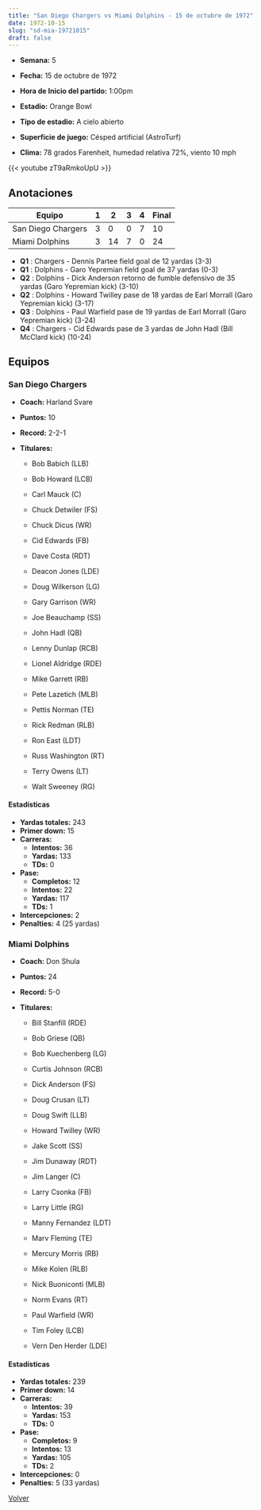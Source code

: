 ```yaml
---
title: "San Diego Chargers vs Miami Dolphins - 15 de octubre de 1972"
date: 1972-10-15
slug: "sd-mia-19721015"
draft: false
---
```


* **Semana:** 5
* **Fecha:** 15 de octubre de 1972

* **Hora de Inicio del partido:** 1:00pm
* **Estadio:** Orange Bowl
* **Tipo de estadio:** A cielo abierto
* **Superficie de juego:** Césped artificial (AstroTurf)
* **Clima:** 78 grados Farenheit, humedad relativa 72%, viento 10 mph


{{< youtube zT9aRmkoUpU >}}


## Anotaciones
| Equipo | 1 | 2 | 3 | 4 | Final |
|--------|---|---|---|---|-------|
| San Diego Chargers  | 3 | 0 | 0 | 7  | 10 |
| Miami Dolphins  | 3 | 14 | 7 | 0  | 24 |
* **Q1** : Chargers - Dennis Partee field goal de 12 yardas (3-3)
* **Q1** : Dolphins - Garo Yepremian field goal de 37 yardas (0-3)
* **Q2** : Dolphins - Dick Anderson retorno de fumble defensivo de 35 yardas (Garo Yepremian kick) (3-10)
* **Q2** : Dolphins - Howard Twilley pase de 18 yardas de Earl Morrall (Garo Yepremian kick) (3-17)
* **Q3** : Dolphins - Paul Warfield pase de 19 yardas de Earl Morrall (Garo Yepremian kick) (3-24)
* **Q4** : Chargers - Cid Edwards pase de 3 yardas de John Hadl (Bill McClard kick) (10-24)


## Equipos


### San Diego Chargers
* **Coach:** Harland Svare
* **Puntos:** 10
* **Record:** 2-2-1
* **Titulares:** 

  * Bob Babich (LLB) 

  * Bob Howard (LCB) 

  * Carl Mauck (C) 

  * Chuck Detwiler (FS) 

  * Chuck Dicus (WR) 

  * Cid Edwards (FB) 

  * Dave Costa (RDT) 

  * Deacon Jones (LDE) 

  * Doug Wilkerson (LG) 

  * Gary Garrison (WR) 

  * Joe Beauchamp (SS) 

  * John Hadl (QB) 

  * Lenny Dunlap (RCB) 

  * Lionel Aldridge (RDE) 

  * Mike Garrett (RB) 

  * Pete Lazetich (MLB) 

  * Pettis Norman (TE) 

  * Rick Redman (RLB) 

  * Ron East (LDT) 

  * Russ Washington (RT) 

  * Terry Owens (LT) 

  * Walt Sweeney (RG) 

#### Estadísticas
* **Yardas totales:** 243
* **Primer down:** 15
* **Carreras:**
  * **Intentos:** 36
  * **Yardas:** 133
  * **TDs:** 0
* **Pase:**
  * **Completos:** 12
  * **Intentos:** 22
  * **Yardas:** 117
  * **TDs:** 1
* **Intercepciones:** 2
* **Penalties:** 4 (25 yardas)

### Miami Dolphins
* **Coach:** Don Shula
* **Puntos:** 24
* **Record:** 5-0
* **Titulares:** 

  * Bill Stanfill (RDE) 

  * Bob Griese (QB) 

  * Bob Kuechenberg (LG) 

  * Curtis Johnson (RCB) 

  * Dick Anderson (FS) 

  * Doug Crusan (LT) 

  * Doug Swift (LLB) 

  * Howard Twilley (WR) 

  * Jake Scott (SS) 

  * Jim Dunaway (RDT) 

  * Jim Langer (C) 

  * Larry Csonka (FB) 

  * Larry Little (RG) 

  * Manny Fernandez (LDT) 

  * Marv Fleming (TE) 

  * Mercury Morris (RB) 

  * Mike Kolen (RLB) 

  * Nick Buoniconti (MLB) 

  * Norm Evans (RT) 

  * Paul Warfield (WR) 

  * Tim Foley (LCB) 

  * Vern Den Herder (LDE) 

#### Estadísticas
* **Yardas totales:** 239
* **Primer down:** 14
* **Carreras:**
  * **Intentos:** 39
  * **Yardas:** 153
  * **TDs:** 0
* **Pase:**
  * **Completos:** 9
  * **Intentos:** 13
  * **Yardas:** 105
  * **TDs:** 2
* **Intercepciones:** 0
* **Penalties:** 5 (33 yardas)


[Volver](/historia/1972)
